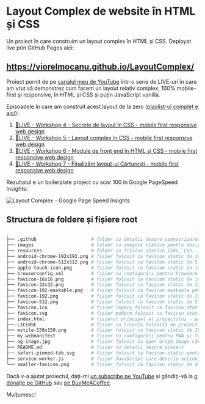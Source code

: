 # Layout Complex de website în HTML și CSS

Un proiect în care construim un layout complex în HTML și CSS. Deployat live prin GitHub Pages aici:

## <https://viorelmocanu.github.io/LayoutComplex/>

Proiect pornit de pe [canalul meu de YouTube](https://www.youtube.com/ViorelMocanu) într-o serie de LIVE-uri în care am vrut să demonstrez cum facem un layout relativ complex, 100% mobile-first și responsive, în HTML și CSS și puțin JavaScript vanilla.

Episoadele în care am construit acest layout de la zero ([playlist-ul complet e aici](https://www.youtube.com/playlist?list=PLfTqvIG4roBrP63BDGSXEKvf7iThHSKgM)):

1. [🔴LIVE - Workshop 4 - Secrete de layout în CSS - mobile first responsive web design](https://www.youtube.com/watch?v=QyQjWqIOAc4&list=PLfTqvIG4roBrP63BDGSXEKvf7iThHSKgM&index=1)
2. [🔴LIVE - Workshop 5 - Layout complex în CSS - mobile first responsive web design](https://www.youtube.com/watch?v=Pv7h2pCHkqM&list=PLfTqvIG4roBrP63BDGSXEKvf7iThHSKgM&index=2)
3. [🔴LIVE - Workshop 6 - Module de front end în HTML și CSS - mobile first responsive web design](https://www.youtube.com/watch?v=2rLT5AjTtrg&list=PLfTqvIG4roBrP63BDGSXEKvf7iThHSKgM&index=3)
4. [🔴LIVE - Workshop 7 - Finalizăm layout-ul Cărturești - mobile first responsive web design](https://www.youtube.com/watch?v=trvVimq_hpU&list=PLfTqvIG4roBrP63BDGSXEKvf7iThHSKgM&index=4)

Rezultatul e un boilerplate project cu scor 100 în Google PageSpeed Insights:

![Layout Complex - Google Page Speed Insights](https://user-images.githubusercontent.com/166049/124643133-5d344000-de99-11eb-849c-852e077a62fa.jpg)

## Structura de foldere și fișiere root

```bash
.
├── .github                    # folder cu detalii despre sponsorizarea acestui proiect
├── images                     # folder cu imagini statice pentru design-ul site-ului
├── resources                  # folder cu fișiere statice (SVG, CSS, JS, typeface-uri, etc.)
├── android-chrome-192x192.png # fișier folosit ca favicon static de 192px x 192px în Chrome și Android
├── android-chrome-512x512.png # fișier folosit ca favicon static de 512px x 512px în Android
├── apple-touch-icon.png       # fișier folosit ca favicon static în iOS și Safari
├── browserconfig.xml          # fișier cu configurări pentru browsere de la Microsoft (IE, Edge)
├── favicon-16x16.png          # fișier folosit ca favicon static de 16px x 16px
├── favicon-32x32.png          # fișier folosit ca favicon static de 32px x 32px
├── favicon-192-maskable.png   # fișier folosit ca favicon maskable pentru PWA-uri (în iOS și Android)
├── favicon-192.png            # fișier folosit ca favicon static de 192px x 192px
├── favicon-512.png            # fișier folosit ca favicon static de 512px x 512px
├── favicon.ico                # fișier legacy folosit ca favicon static
├── favicon.svg                # fișier modern folosit ca favicon static (care include media queries)
├── index.html                 # fișierul principal al proiectului - pagina HTML statică
├── LICENSE                    # fișier cu licența folosită de proiect
├── mstile-150x150.png         # fișier folosit ca favicon static de 150px x 150px pentru Windows
├── my.webmanifest             # fișier cu configurări pentru PWA și favicons
├── og-inage.jpg               # fișier folosit ca Open Graph Image când se dă share acestui proiect
├── README.md                  # fișier cu detalii despre proiect
├── safari-pinned-tab.svg      # fișier folosit ca favicon static pentru pinned tabs în Safari
├── service-worker.js          # fișier JavaScript care descrie acțiunile de service worker ale PWA-ului
└── smaller-favicon.png        # fișier folosit ca favicon static de dimensiuni mici
```

Dacă v-a ajutat proiectul, dați-mi [un subscribe pe YouTube](https://www.youtube.com/ViorelMocanu?sub_confirmation=1) și gândiți-vă la [o donație pe GitHub](https://github.com/sponsors/ViorelMocanu/) sau [pe BuyMeACoffee](https://www.buymeacoffee.com/viorel).

Mulțumesc!
